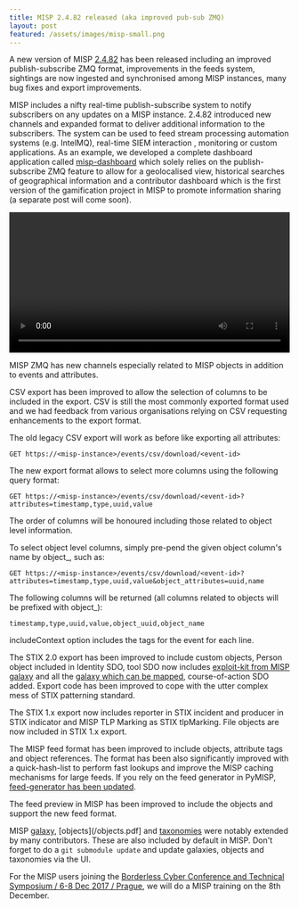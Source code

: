 ```yaml
---
title: MISP 2.4.82 released (aka improved pub-sub ZMQ)
layout: post
featured: /assets/images/misp-small.png
---
```


A new version of MISP [2.4.82](https://github.com/MISP/MISP/tree/v2.4.82) has been released including an improved publish-subscribe ZMQ format, improvements in the feeds system, sightings are now ingested and synchronised among MISP instances, many bug fixes and export improvements.

MISP includes a nifty real-time publish-subscribe system to notify subscribers on any updates on a MISP instance. 2.4.82 introduced new channels and expanded format
to deliver additional information to the subscribers. The system can be used to feed stream processing automation systems (e.g. IntelMQ), real-time SIEM interaction , monitoring or custom applications. As an example, we developed a complete dashboard application called [misp-dashboard](https://www.github.com/MISP/misp-dashboard) which solely relies on the publish-subscribe ZMQ feature to allow for a geolocalised view, historical searches of geographical information and a contributor dashboard which is the first version of the gamification project in MISP to promote information sharing (a separate post will come soon).

<div class="myvideo">
   <video  style="display:block; width:100%; height:auto;" autoplay controls loop="loop">
           <source src="{{ site.baseurl }}/assets/images/misp/video/misp-zmq-dashboard-integration.mp4"  type="video/mp4"  />
   </video>
</div>

MISP ZMQ has new channels especially related to MISP objects in addition to events and attributes.

CSV export has been improved to allow the selection of columns to be included in the export. 
CSV is still the most commonly exported format used and we had feedback from various organisations 
relying on CSV requesting enhancements to the export format.

The old legacy CSV export will work as before like exporting all attributes:

~~~~
GET https://<misp-instance>/events/csv/download/<event-id>
~~~~

The new export format allows to select more columns using the following query format:

~~~~
GET https://<misp-instance>/events/csv/download/<event-id>?attributes=timestamp,type,uuid,value
~~~~

The order of columns will be honoured including those related to object level information.

To select object level columns, simply pre-pend the given object column's name by object_, such as:

~~~~
GET https://<misp-instance>/events/csv/download/<event-id>?attributes=timestamp,type,uuid,value&object_attributes=uuid,name
~~~~

The following columns will be returned (all columns related to objects
will be prefixed with object_):

`timestamp,type,uuid,value,object_uuid,object_name`

includeContext option includes the tags for the event for each line.

The STIX 2.0 export has been improved to include custom objects, Person object included in Identity SDO, tool SDO now includes [exploit-kit from MISP galaxy](/galaxy.html#_exploit_kit) and all the [galaxy which can be mapped](https://www.misp-project.org/galaxy.html), course-of-action SDO added. Export code has been improved to cope with the utter complex mess of STIX patterning standard.

The STIX 1.x export now includes reporter in STIX incident and producer in STIX indicator and MISP TLP Marking as STIX tlpMarking. File objects are now included in STIX 1.x export.

The MISP feed format has been improved to include objects, attribute tags and object references. The format has been also significantly improved with a quick-hash-list to perform fast lookups and improve the MISP caching mechanisms for large feeds. If you rely on the feed generator in PyMISP, [feed-generator has been updated](https://github.com/MISP/PyMISP/commit/195cd6d7fc305ac6628ed8f2ff762b3f69a9b6ca).

The feed preview in MISP has been improved to include the objects and support the new feed format.

MISP [galaxy](/galaxy.pdf), [objects](/objects.pdf] and [taxonomies](/taxonomies.pdf) were notably extended by many contributors. These are also included by default in MISP. Don't forget to do a `git submodule update` and update galaxies, objects and taxonomies via the UI.

For the MISP users joining the [Borderless Cyber Conference and Technical Symposium / 6-8 Dec 2017 / Prague](https://eu17.first-oasis-conference.org/en/), we will do a MISP training on the 8th December.
